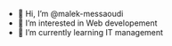 - 👋 Hi, I’m @malek-messaoudi
- 👀 I’m interested in Web developement
- 🌱 I’m currently learning IT management


<!---
malek-messaoudi/malek-messaoudi is a ✨ special ✨ repository because its `README.md` (this file) appears on your GitHub profile.
You can click the Preview link to take a look at your changes.
--->
